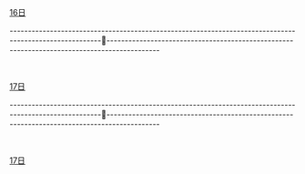 [16日](./16日.md ':include')

-------------------------------------------------------------------------------------------------------🚗--------------------------------------------------------------------------------------------

<br>

[17日](./17日.md ':include')

-------------------------------------------------------------------------------------------------------🚗--------------------------------------------------------------------------------------------

<br>

[17日](./18日.md ':include')